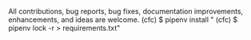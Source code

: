 All contributions, bug reports, bug fixes, documentation improvements, enhancements, and ideas are welcome.
(cfc) $ pipenv install <program>"
(cfc) $ pipenv lock -r > requirements.txt"
